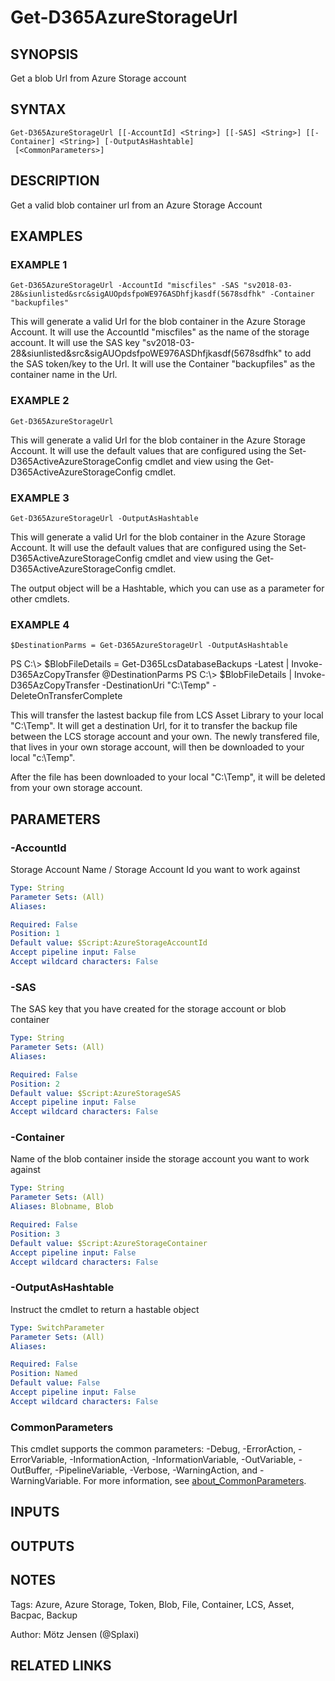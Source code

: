 ﻿---
external help file: d365fo.tools-help.xml
Module Name: d365fo.tools
online version:
schema: 2.0.0
---

# Get-D365AzureStorageUrl

## SYNOPSIS
Get a blob Url from Azure Storage account

## SYNTAX

```
Get-D365AzureStorageUrl [[-AccountId] <String>] [[-SAS] <String>] [[-Container] <String>] [-OutputAsHashtable]
 [<CommonParameters>]
```

## DESCRIPTION
Get a valid blob container url from an Azure Storage Account

## EXAMPLES

### EXAMPLE 1
```
Get-D365AzureStorageUrl -AccountId "miscfiles" -SAS "sv2018-03-28&siunlisted&src&sigAUOpdsfpoWE976ASDhfjkasdf(5678sdfhk" -Container "backupfiles"
```

This will generate a valid Url for the blob container in the Azure Storage Account.
It will use the AccountId "miscfiles" as the name of the storage account.
It will use the SAS key "sv2018-03-28&siunlisted&src&sigAUOpdsfpoWE976ASDhfjkasdf(5678sdfhk" to add the SAS token/key to the Url.
It will use the Container "backupfiles" as the container name in the Url.

### EXAMPLE 2
```
Get-D365AzureStorageUrl
```

This will generate a valid Url for the blob container in the Azure Storage Account.
It will use the default values that are configured using the Set-D365ActiveAzureStorageConfig cmdlet and view using the Get-D365ActiveAzureStorageConfig cmdlet.

### EXAMPLE 3
```
Get-D365AzureStorageUrl -OutputAsHashtable
```

This will generate a valid Url for the blob container in the Azure Storage Account.
It will use the default values that are configured using the Set-D365ActiveAzureStorageConfig cmdlet and view using the Get-D365ActiveAzureStorageConfig cmdlet.

The output object will be a Hashtable, which you can use as a parameter for other cmdlets.

### EXAMPLE 4
```
$DestinationParms = Get-D365AzureStorageUrl -OutputAsHashtable
```

PS C:\\\> $BlobFileDetails = Get-D365LcsDatabaseBackups -Latest | Invoke-D365AzCopyTransfer @DestinationParms
PS C:\\\> $BlobFileDetails | Invoke-D365AzCopyTransfer -DestinationUri "C:\Temp" -DeleteOnTransferComplete

This will transfer the lastest backup file from LCS Asset Library to your local "C:\Temp".
It will get a destination Url, for it to transfer the backup file between the LCS storage account and your own.
The newly transfered file, that lives in your own storage account, will then be downloaded to your local "c:\Temp".

After the file has been downloaded to your local "C:\Temp", it will be deleted from your own storage account.

## PARAMETERS

### -AccountId
Storage Account Name / Storage Account Id you want to work against

```yaml
Type: String
Parameter Sets: (All)
Aliases:

Required: False
Position: 1
Default value: $Script:AzureStorageAccountId
Accept pipeline input: False
Accept wildcard characters: False
```

### -SAS
The SAS key that you have created for the storage account or blob container

```yaml
Type: String
Parameter Sets: (All)
Aliases:

Required: False
Position: 2
Default value: $Script:AzureStorageSAS
Accept pipeline input: False
Accept wildcard characters: False
```

### -Container
Name of the blob container inside the storage account you want to work against

```yaml
Type: String
Parameter Sets: (All)
Aliases: Blobname, Blob

Required: False
Position: 3
Default value: $Script:AzureStorageContainer
Accept pipeline input: False
Accept wildcard characters: False
```

### -OutputAsHashtable
Instruct the cmdlet to return a hastable object

```yaml
Type: SwitchParameter
Parameter Sets: (All)
Aliases:

Required: False
Position: Named
Default value: False
Accept pipeline input: False
Accept wildcard characters: False
```

### CommonParameters
This cmdlet supports the common parameters: -Debug, -ErrorAction, -ErrorVariable, -InformationAction, -InformationVariable, -OutVariable, -OutBuffer, -PipelineVariable, -Verbose, -WarningAction, and -WarningVariable. For more information, see [about_CommonParameters](http://go.microsoft.com/fwlink/?LinkID=113216).

## INPUTS

## OUTPUTS

## NOTES
Tags: Azure, Azure Storage, Token, Blob, File, Container, LCS, Asset, Bacpac, Backup

Author: Mötz Jensen (@Splaxi)

## RELATED LINKS
